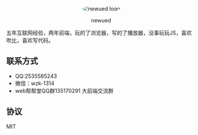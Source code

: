 <p align="center">
    <img alt="newued logo" src="https://avatars2.githubusercontent.com/u/19658614?s=200&v=4" style="border-radius:50%;">
</p>
<p align="center">newued</p>
五年互联网经验，两年前端，玩的了浏览器，写的了播放器，没事玩玩JS，喜欢吹比，喜欢写代码。

## 联系方式
- QQ:2535565243
- 微信：wzk-1314
- web帮帮堂QQ群135170291 大前端交流群

## 协议
MIT
